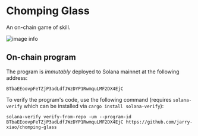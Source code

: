 # Chomping Glass

An on-chain game of skill.

![image info](./images/game.png)

## On-chain program

The program is *immutably* deployed to Solana mainnet at the following address:
```
BTbaEEoovpFeTZjP3adLdfJWzDYP1RwmquLMF2DX4EjC
```

To verify the program's code, use the following command (requires `solana-verify` which can be installed via `cargo install solana-verify`):
```
solana-verify verify-from-repo -um --program-id BTbaEEoovpFeTZjP3adLdfJWzDYP1RwmquLMF2DX4EjC https://github.com/jarry-xiao/chomping-glass
```